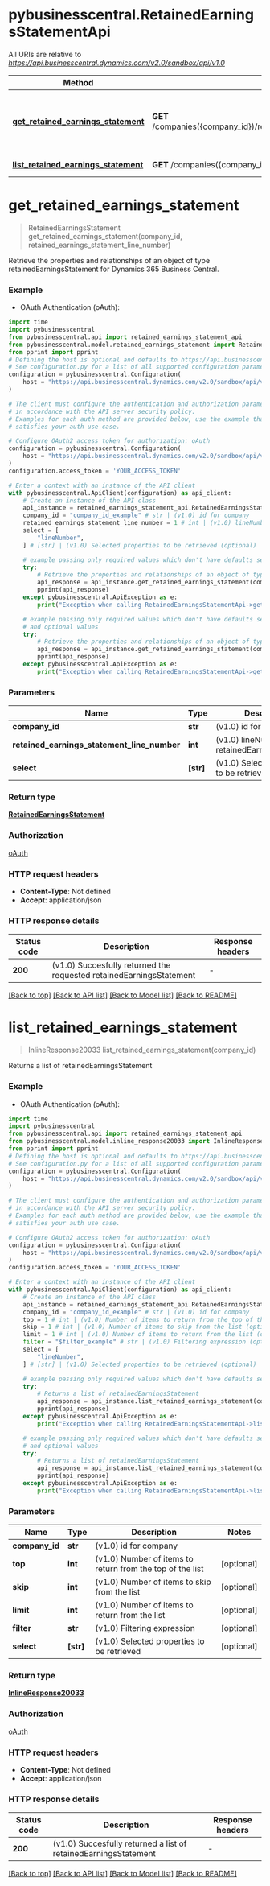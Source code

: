 # pybusinesscentral.RetainedEarningsStatementApi

All URIs are relative to *https://api.businesscentral.dynamics.com/v2.0/sandbox/api/v1.0*

Method | HTTP request | Description
------------- | ------------- | -------------
[**get_retained_earnings_statement**](RetainedEarningsStatementApi.md#get_retained_earnings_statement) | **GET** /companies({company_id})/retainedEarningsStatement({retainedEarningsStatement_lineNumber}) | Retrieve the properties and relationships of an object of type retainedEarningsStatement for Dynamics 365 Business Central.
[**list_retained_earnings_statement**](RetainedEarningsStatementApi.md#list_retained_earnings_statement) | **GET** /companies({company_id})/retainedEarningsStatement | Returns a list of retainedEarningsStatement


# **get_retained_earnings_statement**
> RetainedEarningsStatement get_retained_earnings_statement(company_id, retained_earnings_statement_line_number)

Retrieve the properties and relationships of an object of type retainedEarningsStatement for Dynamics 365 Business Central.

### Example

* OAuth Authentication (oAuth):
```python
import time
import pybusinesscentral
from pybusinesscentral.api import retained_earnings_statement_api
from pybusinesscentral.model.retained_earnings_statement import RetainedEarningsStatement
from pprint import pprint
# Defining the host is optional and defaults to https://api.businesscentral.dynamics.com/v2.0/sandbox/api/v1.0
# See configuration.py for a list of all supported configuration parameters.
configuration = pybusinesscentral.Configuration(
    host = "https://api.businesscentral.dynamics.com/v2.0/sandbox/api/v1.0"
)

# The client must configure the authentication and authorization parameters
# in accordance with the API server security policy.
# Examples for each auth method are provided below, use the example that
# satisfies your auth use case.

# Configure OAuth2 access token for authorization: oAuth
configuration = pybusinesscentral.Configuration(
    host = "https://api.businesscentral.dynamics.com/v2.0/sandbox/api/v1.0"
)
configuration.access_token = 'YOUR_ACCESS_TOKEN'

# Enter a context with an instance of the API client
with pybusinesscentral.ApiClient(configuration) as api_client:
    # Create an instance of the API class
    api_instance = retained_earnings_statement_api.RetainedEarningsStatementApi(api_client)
    company_id = "company_id_example" # str | (v1.0) id for company
    retained_earnings_statement_line_number = 1 # int | (v1.0) lineNumber for retainedEarningsStatement
    select = [
        "lineNumber",
    ] # [str] | (v1.0) Selected properties to be retrieved (optional)

    # example passing only required values which don't have defaults set
    try:
        # Retrieve the properties and relationships of an object of type retainedEarningsStatement for Dynamics 365 Business Central.
        api_response = api_instance.get_retained_earnings_statement(company_id, retained_earnings_statement_line_number)
        pprint(api_response)
    except pybusinesscentral.ApiException as e:
        print("Exception when calling RetainedEarningsStatementApi->get_retained_earnings_statement: %s\n" % e)

    # example passing only required values which don't have defaults set
    # and optional values
    try:
        # Retrieve the properties and relationships of an object of type retainedEarningsStatement for Dynamics 365 Business Central.
        api_response = api_instance.get_retained_earnings_statement(company_id, retained_earnings_statement_line_number, select=select)
        pprint(api_response)
    except pybusinesscentral.ApiException as e:
        print("Exception when calling RetainedEarningsStatementApi->get_retained_earnings_statement: %s\n" % e)
```


### Parameters

Name | Type | Description  | Notes
------------- | ------------- | ------------- | -------------
 **company_id** | **str**| (v1.0) id for company |
 **retained_earnings_statement_line_number** | **int**| (v1.0) lineNumber for retainedEarningsStatement |
 **select** | **[str]**| (v1.0) Selected properties to be retrieved | [optional]

### Return type

[**RetainedEarningsStatement**](RetainedEarningsStatement.md)

### Authorization

[oAuth](../README.md#oAuth)

### HTTP request headers

 - **Content-Type**: Not defined
 - **Accept**: application/json


### HTTP response details
| Status code | Description | Response headers |
|-------------|-------------|------------------|
**200** | (v1.0) Succesfully returned the requested retainedEarningsStatement |  -  |

[[Back to top]](#) [[Back to API list]](../README.md#documentation-for-api-endpoints) [[Back to Model list]](../README.md#documentation-for-models) [[Back to README]](../README.md)

# **list_retained_earnings_statement**
> InlineResponse20033 list_retained_earnings_statement(company_id)

Returns a list of retainedEarningsStatement

### Example

* OAuth Authentication (oAuth):
```python
import time
import pybusinesscentral
from pybusinesscentral.api import retained_earnings_statement_api
from pybusinesscentral.model.inline_response20033 import InlineResponse20033
from pprint import pprint
# Defining the host is optional and defaults to https://api.businesscentral.dynamics.com/v2.0/sandbox/api/v1.0
# See configuration.py for a list of all supported configuration parameters.
configuration = pybusinesscentral.Configuration(
    host = "https://api.businesscentral.dynamics.com/v2.0/sandbox/api/v1.0"
)

# The client must configure the authentication and authorization parameters
# in accordance with the API server security policy.
# Examples for each auth method are provided below, use the example that
# satisfies your auth use case.

# Configure OAuth2 access token for authorization: oAuth
configuration = pybusinesscentral.Configuration(
    host = "https://api.businesscentral.dynamics.com/v2.0/sandbox/api/v1.0"
)
configuration.access_token = 'YOUR_ACCESS_TOKEN'

# Enter a context with an instance of the API client
with pybusinesscentral.ApiClient(configuration) as api_client:
    # Create an instance of the API class
    api_instance = retained_earnings_statement_api.RetainedEarningsStatementApi(api_client)
    company_id = "company_id_example" # str | (v1.0) id for company
    top = 1 # int | (v1.0) Number of items to return from the top of the list (optional)
    skip = 1 # int | (v1.0) Number of items to skip from the list (optional)
    limit = 1 # int | (v1.0) Number of items to return from the list (optional)
    filter = "$filter_example" # str | (v1.0) Filtering expression (optional)
    select = [
        "lineNumber",
    ] # [str] | (v1.0) Selected properties to be retrieved (optional)

    # example passing only required values which don't have defaults set
    try:
        # Returns a list of retainedEarningsStatement
        api_response = api_instance.list_retained_earnings_statement(company_id)
        pprint(api_response)
    except pybusinesscentral.ApiException as e:
        print("Exception when calling RetainedEarningsStatementApi->list_retained_earnings_statement: %s\n" % e)

    # example passing only required values which don't have defaults set
    # and optional values
    try:
        # Returns a list of retainedEarningsStatement
        api_response = api_instance.list_retained_earnings_statement(company_id, top=top, skip=skip, limit=limit, filter=filter, select=select)
        pprint(api_response)
    except pybusinesscentral.ApiException as e:
        print("Exception when calling RetainedEarningsStatementApi->list_retained_earnings_statement: %s\n" % e)
```


### Parameters

Name | Type | Description  | Notes
------------- | ------------- | ------------- | -------------
 **company_id** | **str**| (v1.0) id for company |
 **top** | **int**| (v1.0) Number of items to return from the top of the list | [optional]
 **skip** | **int**| (v1.0) Number of items to skip from the list | [optional]
 **limit** | **int**| (v1.0) Number of items to return from the list | [optional]
 **filter** | **str**| (v1.0) Filtering expression | [optional]
 **select** | **[str]**| (v1.0) Selected properties to be retrieved | [optional]

### Return type

[**InlineResponse20033**](InlineResponse20033.md)

### Authorization

[oAuth](../README.md#oAuth)

### HTTP request headers

 - **Content-Type**: Not defined
 - **Accept**: application/json


### HTTP response details
| Status code | Description | Response headers |
|-------------|-------------|------------------|
**200** | (v1.0) Succesfully returned a list of retainedEarningsStatement |  -  |

[[Back to top]](#) [[Back to API list]](../README.md#documentation-for-api-endpoints) [[Back to Model list]](../README.md#documentation-for-models) [[Back to README]](../README.md)

